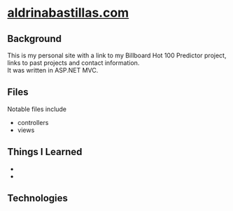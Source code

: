 # [aldrinabastillas.com](http://www.aldrinabastillas.com)

## Background
This is my personal site with a link to my Billboard Hot 100 Predictor project, links to past projects and contact information.  
It was written in ASP.NET MVC.

## Files
Notable files include

* controllers
* views

## Things I Learned

*
*

## Technologies
